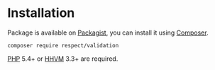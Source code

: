 # Installation

Package is available on [Packagist](http://packagist.org/packages/respect/validation),
you can install it using [Composer](http://getcomposer.org).

```shell
composer require respect/validation
```

[PHP](https://php.net) 5.4+ or [HHVM](http://hhvm.com) 3.3+ are required.
